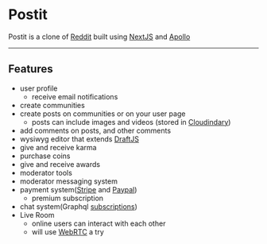 # Postit

Postit is a clone of [Reddit](https://www.reddit.com/) built using [NextJS](https://nextjs.org/) and [Apollo](https://www.apollographql.com/docs/react/)

---

## Features

- user profile
  - receive email notifications
- create communities
- create posts on communities or on your user page
  - posts can include images and videos (stored in [Cloudindary](https://cloudinary.com/))
- add comments on posts, and other comments
- wysiwyg editor that extends [DraftJS](https://draftjs.org/)
- give and receive karma
- purchase coins
- give and receive awards
- moderator tools
- moderator messaging system
- payment system([Stripe](https://stripe.com/) and [Paypal](https://www.paypal.com/us/home))
  - premium subscription
- chat system(Graphql [subscriptions](https://www.apollographql.com/docs/react/data/subscriptions/))
- Live Room
  - online users can interact with each other
  - will use [WebRTC](https://developer.mozilla.org/en-US/docs/Web/API/WebRTC_API) a try
